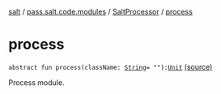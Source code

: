 [salt](../../index.md) / [pass.salt.code.modules](../index.md) / [SaltProcessor](index.md) / [process](./process.md)

# process

`abstract fun process(className: `[`String`](https://kotlinlang.org/api/latest/jvm/stdlib/kotlin/-string/index.html)` = ""): `[`Unit`](https://kotlinlang.org/api/latest/jvm/stdlib/kotlin/-unit/index.html) [(source)](https://github.com/kurbaniec-tgm/salt/tree/master/code/modules/SaltProcessor.kt#L31)

Process module.

